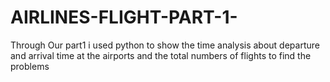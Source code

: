 # AIRLINES-FLIGHT-PART-1-
Through Our part1 i used python to show the time analysis about departure and arrival time at the airports and the total numbers of flights to find the problems  
